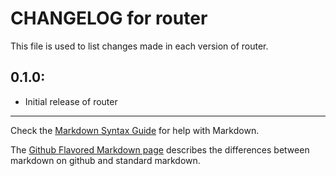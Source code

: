 # CHANGELOG for router

This file is used to list changes made in each version of router.

## 0.1.0:

* Initial release of router

- - - 
Check the [Markdown Syntax Guide](http://daringfireball.net/projects/markdown/syntax) for help with Markdown.

The [Github Flavored Markdown page](http://github.github.com/github-flavored-markdown/) describes the differences between markdown on github and standard markdown.
